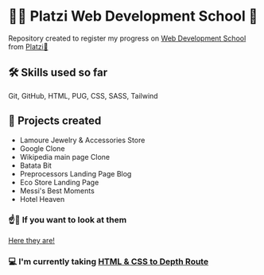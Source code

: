 # 👩‍💻 Platzi Web Development School 🏫
Repository created to register my progress on [Web Development School](https://platzi.com/escuela/escuela-web/) from [Platzi💚](https://platzi.com)

## 🛠 Skills used so far
Git, GitHub, HTML, PUG, CSS, SASS, Tailwind

## 🧮 Projects created
- Lamoure Jewelry & Accessories Store
- Google Clone
- Wikipedia main page Clone
- Batata Bit
- Preprocessors Landing Page Blog
- Eco Store Landing Page
- Messi's Best Moments
- Hotel Heaven

### ☝👀 If you want to look at them
[Here they are!](https://miguelkeydev.github.io/platzi-web-development-school/)

### 💻 I'm currently taking [HTML & CSS to Depth Route](https://platzi.com/ruta/web-frontend/?school=_escuela_escuela-web_)
